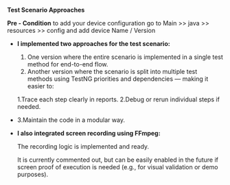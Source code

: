 **Test Scenario Approaches**

**Pre - Condition** to add your device configuration 
 go to Main >> java >> resources >> config 
 and add device Name / Version 
- **I implemented two approaches for the test scenario:**
    1. One version where the entire scenario is implemented in a single test method for end-to-end flow.
    2. Another version where the scenario is split into multiple test methods using TestNG priorities and dependencies — 
     making it easier to:
  
  1.Trace each step clearly in reports.
  2.Debug or rerun individual steps if needed.
- 
  3.Maintain the code in a modular way.

- **I also integrated screen recording using FFmpeg:**

   The recording logic is implemented and ready.

   It is currently commented out, but can be easily enabled in the future if screen proof of execution is needed (e.g., for visual validation or demo purposes).